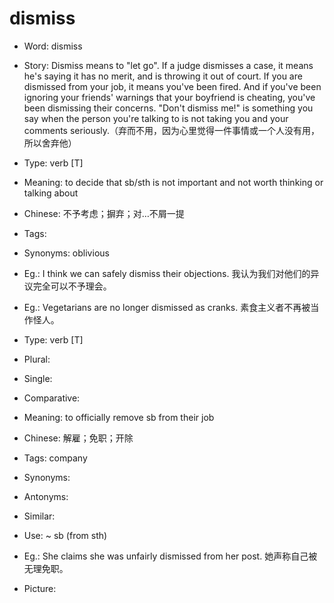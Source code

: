 # dismiss

- Word: dismiss
- Story: Dismiss means to "let go". If a judge dismisses a case, it means he's saying it has no merit, and is throwing it out of court. If you are dismissed from your job, it means you've been fired. And if you've been ignoring your friends' warnings that your boyfriend is cheating, you've been dismissing their concerns. "Don't dismiss me!" is something you say when the person you're talking to is not taking you and your comments seriously.（弃而不用，因为心里觉得一件事情或一个人没有用，所以舍弃他）

- Type: verb [T]
- Meaning: to decide that sb/sth is not important and not worth thinking or talking about
- Chinese: 不予考虑；摒弃；对…不屑一提
- Tags: 
- Synonyms: oblivious
- Eg.: I think we can safely dismiss their objections. 我认为我们对他们的异议完全可以不予理会。
- Eg.: Vegetarians are no longer dismissed as cranks. 素食主义者不再被当作怪人。

- Type: verb [T]
- Plural: 
- Single: 
- Comparative: 
- Meaning: to officially remove sb from their job
- Chinese: 解雇；免职；开除
- Tags: company
- Synonyms:
- Antonyms: 
- Similar: 
- Use: ~ sb (from sth)
- Eg.: She claims she was unfairly dismissed from her post. 她声称自己被无理免职。
- Picture: 


